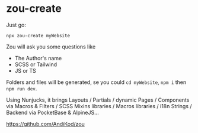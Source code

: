 # zou-create

Just go:

```
npx zou-create myWebsite
```

Zou will ask you some questions like
- The Author's name
- SCSS or Tailwind
- JS or TS

Folders and files will be generated, se you could `cd myWebsite`, `npm i` then `npm run dev`.

Using Nunjucks, it brings Layouts / Partials / dynamic Pages / Components via Macros & Filters / SCSS Mixins libraries / Macros libraries / i18n Strings / Backend via PocketBase & AlpineJS...

https://github.com/AndiKod/zou